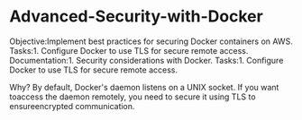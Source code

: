 # Advanced-Security-with-Docker
Objective:Implement best practices for securing Docker containers on AWS.
Tasks:1. Configure Docker to use TLS for secure remote access.
Documentation:1. Security considerations with Docker.
Tasks:1. Configure Docker to use TLS for secure remote access.

Why? By default, Docker's daemon listens on a UNIX socket. If you want toaccess the daemon remotely, you need to secure it using TLS to ensureencrypted communication.


